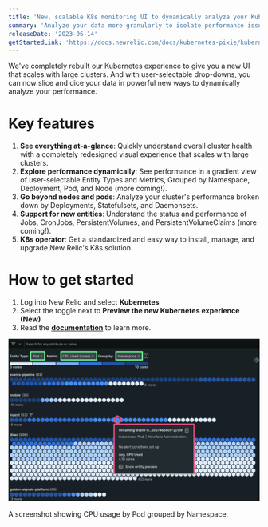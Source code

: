 ```yaml
---
title: 'New, scalable K8s monitoring UI to dynamically analyze your Kubernetes clusters'
summary: 'Analyze your data more granularly to isolate performance issues'
releaseDate: '2023-06-14'
getStartedLink: 'https://docs.newrelic.com/docs/kubernetes-pixie/kubernetes-integration/understand-use-data/kubernetes-cluster-explorer/#navigator-preview'
---
```


We've completely rebuilt our Kubernetes experience to give you a new UI that scales with large clusters. And with user-selectable drop-downs, you can now slice and dice your data in powerful new ways to dynamically analyze your performance.

# Key features
1. **See everything at-a-glance**: Quickly understand overall cluster health with a completely redesigned visual experience that scales with large clusters.
2. **Explore performance dynamically**: See performance in a gradient view of user-selectable Entity Types and Metrics, Grouped by Namespace, Deployment, Pod, and Node (more coming!).
3. **Go beyond nodes and pods**: Analyze your cluster's performance broken down by Deployments, Statefulsets, and Daemonsets.
4. **Support for new entities**: Understand the status and performance of Jobs, CronJobs, PersistentVolumes, and PersistentVolumeClaims (more coming!).
5. **K8s operator**: Get a standardized and easy way to install, manage, and upgrade New Relic's K8s solution.

# How to get started
1. Log into New Relic and select **Kubernetes**
2. Select the toggle next to **Preview the new Kubernetes experience (New)**
3. Read the [**documentation**](https://docs.newrelic.com/docs/kubernetes-pixie/kubernetes-integration/understand-use-data/kubernetes-cluster-explorer/#navigator-preview) to learn more.

![A screenshot showing CPU usage by Pod grouped by Namespace.](./images/K8s_navigator.webp "A screenshot showing CPU usage by Pod grouped by Namespace.")

<figcaption>A screenshot showing CPU usage by Pod grouped by Namespace.</figcaption>
